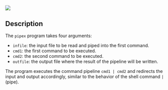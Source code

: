 ##
<h1><img src="https://github.com/ayogun/42-project-badges/blob/main/covers/cover-pipex-bonus.png?raw=true"</h1>

## Description
The `pipex` program takes four arguments:
- `infile`: the input file to be read and piped into the first command.
- `cmd1`: the first command to be executed.
- `cmd2`: the second command to be executed.
- `outfile`: the output file where the result of the pipeline will be written.

The program executes the command pipeline `cmd1 | cmd2` and redirects the input and output accordingly, similar to the behavior of the shell command `|` (pipe).
